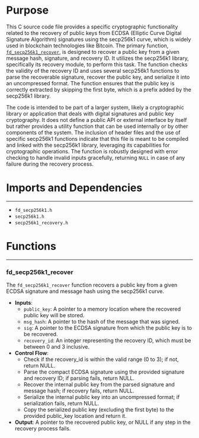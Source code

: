 # Purpose
This C source code file provides a specific cryptographic functionality related to the recovery of public keys from ECDSA (Elliptic Curve Digital Signature Algorithm) signatures using the secp256k1 curve, which is widely used in blockchain technologies like Bitcoin. The primary function, [`fd_secp256k1_recover`](#fd_secp256k1_recover), is designed to recover a public key from a given message hash, signature, and recovery ID. It utilizes the secp256k1 library, specifically its recovery module, to perform this task. The function checks the validity of the recovery ID and uses several secp256k1 functions to parse the recoverable signature, recover the public key, and serialize it into an uncompressed format. The function ensures that the public key is correctly extracted by skipping the first byte, which is a prefix added by the secp256k1 library.

The code is intended to be part of a larger system, likely a cryptographic library or application that deals with digital signatures and public key cryptography. It does not define a public API or external interface by itself but rather provides a utility function that can be used internally or by other components of the system. The inclusion of header files and the use of specific secp256k1 functions indicate that this file is meant to be compiled and linked with the secp256k1 library, leveraging its capabilities for cryptographic operations. The function is robustly designed with error checking to handle invalid inputs gracefully, returning `NULL` in case of any failure during the recovery process.
# Imports and Dependencies

---
- `fd_secp256k1.h`
- `secp256k1.h`
- `secp256k1_recovery.h`


# Functions

---
### fd\_secp256k1\_recover<!-- {{#callable:fd_secp256k1_recover}} -->
The `fd_secp256k1_recover` function recovers a public key from a given ECDSA signature and message hash using the secp256k1 curve.
- **Inputs**:
    - `public_key`: A pointer to a memory location where the recovered public key will be stored.
    - `msg_hash`: A pointer to the hash of the message that was signed.
    - `sig`: A pointer to the ECDSA signature from which the public key is to be recovered.
    - `recovery_id`: An integer representing the recovery ID, which must be between 0 and 3 inclusive.
- **Control Flow**:
    - Check if the recovery_id is within the valid range (0 to 3); if not, return NULL.
    - Parse the compact ECDSA signature using the provided signature and recovery ID; if parsing fails, return NULL.
    - Recover the internal public key from the parsed signature and message hash; if recovery fails, return NULL.
    - Serialize the internal public key into an uncompressed format; if serialization fails, return NULL.
    - Copy the serialized public key (excluding the first byte) to the provided public_key location and return it.
- **Output**: A pointer to the recovered public key, or NULL if any step in the recovery process fails.


